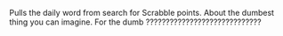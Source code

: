 Pulls the daily word from search for Scrabble points. About the dumbest thing you can imagine. For the dumb ?????????????????????????????
